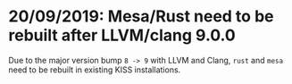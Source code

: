 # 20/09/2019: Mesa/Rust need to be rebuilt after LLVM/clang 9.0.0

Due to the major version bump `8 -> 9` with LLVM and Clang, `rust` and
`mesa` need to be rebuilt in existing KISS installations.
